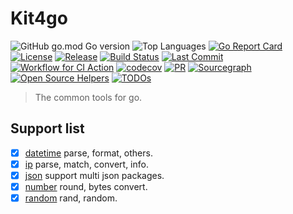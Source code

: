 # Kit4go

![GitHub go.mod Go version](https://img.shields.io/github/go-mod/go-version/v8fg/kit4go?color=red)
![Top Languages](https://img.shields.io/github/languages/top/v8fg/kit4go)
[![Go Report Card](https://goreportcard.com/badge/github.com/v8fg/kit4go)](https://goreportcard.com/report/github.com/v8fg/kit4go)
[![License](https://img.shields.io/:license-MIT-blue.svg)](https://opensource.org/licenses/MIT)
[![Release](https://img.shields.io/github/release/v8fg/kit4go.svg?style=flat-square)](https://github.com/v8fg/kit4go/releases)
[![Build Status](https://img.shields.io/github/workflow/status/v8fg/kit4go/CI/release?label=CI)](https://github.com/v8fg/kit4go/actions?query=branch%3Arelease)
[![Last Commit](https://img.shields.io/github/last-commit/v8fg/kit4go?label=last%20commit)](https://github.com/v8fg/kit4go)
[![Workflow for CI Action](https://img.shields.io/github/workflow/status/v8fg/kit4go/CI?label=tests)](https://github.com/v8fg/kit4go/actions/workflows/pr.yml?query=event%3Apush)
[![codecov](https://codecov.io/gh/v8fg/kit4go/branch/release/graph/badge.svg)](https://codecov.io/gh/v8fg/kit4go)
[![PR](https://img.shields.io/github/issues-pr/v8fg/kit4go?lable=PR)](https://github.com/v8fg/kit4go/pulls)
[![Sourcegraph](https://sourcegraph.com/github.com/v8fg/kit4go/-/badge.svg)](https://sourcegraph.com/github.com/v8fg/kit4go?badge)
[![Open Source Helpers](https://www.codetriage.com/v8fg/kit4go/badges/users.svg)](https://www.codetriage.com/v8fg/kit4go)
[![TODOs](https://badgen.net/https/api.tickgit.com/badgen/github.com/v8fg/kit4go)](https://www.tickgit.com/browse?repo=github.com/v8fg/kit4go)

> The common tools for go.

## Support list

- [x] [datetime](datetime) parse, format, others.
- [x] [ip](ip) parse, match, convert, info.
- [x] [json](json) support multi json packages.
- [x] [number](number) round, bytes convert.
- [x] [random](random) rand, random.
